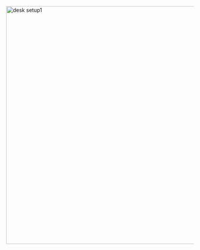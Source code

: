 
<img width="638" alt="desk setup1" src="https://github.com/user-attachments/assets/fa687bcc-5396-42d0-9911-3fdcef942012" />
